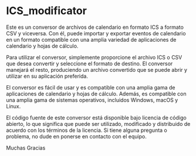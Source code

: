 # ICS_modificator

Este es un conversor de archivos de calendario en formato ICS a formato CSV y viceversa. Con él, puede importar y exportar eventos de calendario en un formato compatible con una amplia variedad de aplicaciones de calendario y hojas de cálculo.

Para utilizar el conversor, simplemente proporcione el archivo ICS o CSV que desea convertir y seleccione el formato de destino. El conversor manejará el resto, produciendo un archivo convertido que se puede abrir y utilizar en su aplicación preferida.

El conversor es fácil de usar y es compatible con una amplia gama de aplicaciones de calendario y hojas de cálculo. Además, es compatible con una amplia gama de sistemas operativos, incluidos Windows, macOS y Linux.

El código fuente de este conversor está disponible bajo licencia de código abierto, lo que significa que puede ser utilizado, modificado y distribuido de acuerdo con los términos de la licencia. Si tiene alguna pregunta o problema, no dude en ponerse en contacto con el equipo.

Muchas Gracias
